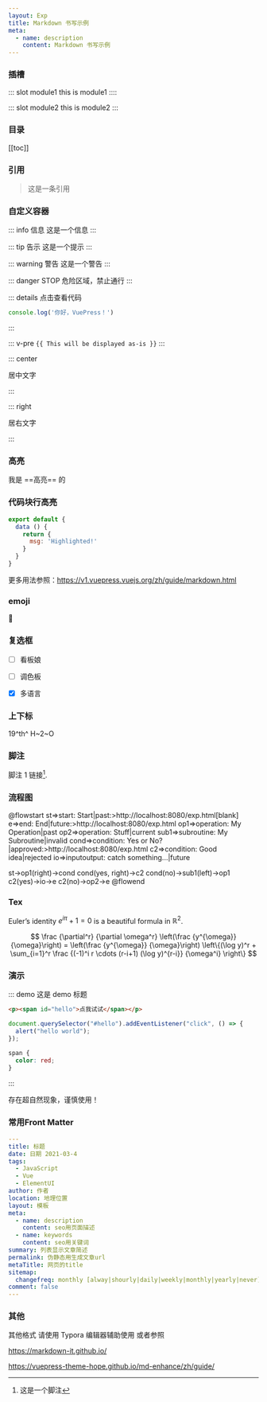 ```yaml
---
layout: Exp
title: Markdown 书写示例
meta: 
  - name: description
    content: Markdown 书写示例
---
```

### 插槽

::: slot module1
this is module1
::::

::: slot module2
this is module2
:::

### 目录

[[toc]]

### 引用
> 这是一条引用
### 自定义容器

::: info 信息
这是一个信息
:::

::: tip 告示
这是一个提示
:::

::: warning 警告
这是一个警告
:::

::: danger STOP
危险区域，禁止通行
:::

::: details 点击查看代码
```js
console.log('你好，VuePress！')
```
:::

::: v-pre
`{{ This will be displayed as-is }}`
:::

::: center

居中文字

:::

::: right

居右文字

:::

### 高亮

我是 ==高亮== 的

### 代码块行高亮

``` js {1,3-5}
export default {
  data () {
    return {
      msg: 'Highlighted!'
    }
  }
}
```

更多用法参照：https://v1.vuepress.vuejs.org/zh/guide/markdown.html

### emoji

:tada:

###  复选框

- [ ] 看板娘

- [ ] 调色板

- [x] 多语言

### 上下标

19^th^
H~2~O

### 脚注

脚注 1 链接[^first].

[^first]: 这是一个脚注

### 流程图

@flowstart
st=>start: Start|past:>http://localhost:8080/exp.html[blank]
e=>end: End|future:>http://localhost:8080/exp.html
op1=>operation: My Operation|past
op2=>operation: Stuff|current
sub1=>subroutine: My Subroutine|invalid
cond=>condition: Yes
or No?|approved:>http://localhost:8080/exp.html
c2=>condition: Good idea|rejected
io=>inputoutput: catch something...|future

st->op1(right)->cond
cond(yes, right)->c2
cond(no)->sub1(left)->op1
c2(yes)->io->e
c2(no)->op2->e
@flowend

### Tex
Euler’s identity $e^{i\pi}+1=0$ is a beautiful formula in $\mathbb{R}^2$.

$$
\frac {\partial^r} {\partial \omega^r} \left(\frac {y^{\omega}} {\omega}\right)
= \left(\frac {y^{\omega}} {\omega}\right) \left\{(\log y)^r + \sum_{i=1}^r \frac {(-1)^i r \cdots (r-i+1) (\log y)^{r-i}} {\omega^i} \right\}
$$

### 演示

::: demo 这是 demo 标题

```html
<p><span id="hello">点我试试</span></p>
```

```js
document.querySelector("#hello").addEventListener("click", () => {
  alert("hello world");
});
```

```css
span {
  color: red;
}
```

:::

存在超自然现象，谨慎使用！

### 常用Front Matter

```yaml
---
title: 标题
date: 日期 2021-03-4
tags: 
  - JavaScript
  - Vue
  - ElementUI
author: 作者
location: 地理位置
layout: 模板
meta: 
  - name: description
    content: seo用页面描述
  - name: keywords
    content: seo用关键词
summary: 列表显示文章简述
permalink: 伪静态用生成文章url
metaTitle: 网页的title
sitemap:
  changefreq: monthly [alway|shourly|daily|weekly|monthly|yearly|never]
comment: false
---
```

### 其他

其他格式 请使用 Typora 编辑器辅助使用
或者参照

https://markdown-it.github.io/

https://vuepress-theme-hope.github.io/md-enhance/zh/guide/

